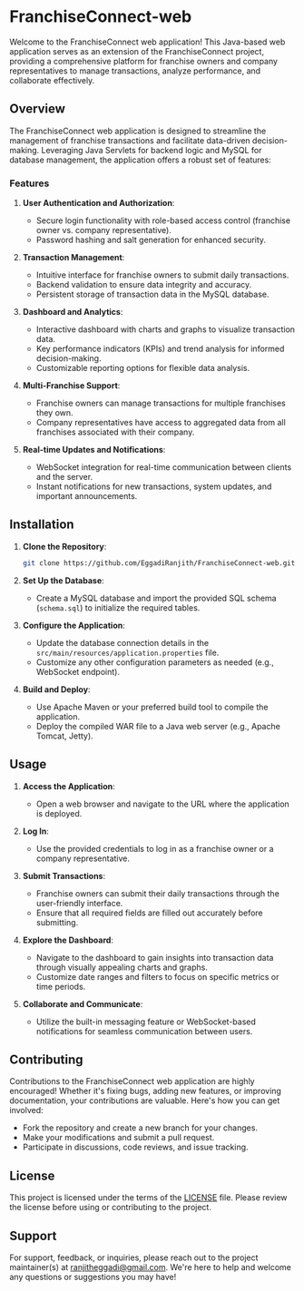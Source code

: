 # FranchiseConnect-web

Welcome to the FranchiseConnect web application! This Java-based web application serves as an extension of the FranchiseConnect project, providing a comprehensive platform for franchise owners and company representatives to manage transactions, analyze performance, and collaborate effectively.

## Overview

The FranchiseConnect web application is designed to streamline the management of franchise transactions and facilitate data-driven decision-making. Leveraging Java Servlets for backend logic and MySQL for database management, the application offers a robust set of features:

### Features

1. **User Authentication and Authorization**:
   - Secure login functionality with role-based access control (franchise owner vs. company representative).
   - Password hashing and salt generation for enhanced security.

2. **Transaction Management**:
   - Intuitive interface for franchise owners to submit daily transactions.
   - Backend validation to ensure data integrity and accuracy.
   - Persistent storage of transaction data in the MySQL database.

3. **Dashboard and Analytics**:
   - Interactive dashboard with charts and graphs to visualize transaction data.
   - Key performance indicators (KPIs) and trend analysis for informed decision-making.
   - Customizable reporting options for flexible data analysis.

4. **Multi-Franchise Support**:
   - Franchise owners can manage transactions for multiple franchises they own.
   - Company representatives have access to aggregated data from all franchises associated with their company.

5. **Real-time Updates and Notifications**:
   - WebSocket integration for real-time communication between clients and the server.
   - Instant notifications for new transactions, system updates, and important announcements.

## Installation

1. **Clone the Repository**:
   ```bash
   git clone https://github.com/EggadiRanjith/FranchiseConnect-web.git
   ```

2. **Set Up the Database**:
   - Create a MySQL database and import the provided SQL schema (`schema.sql`) to initialize the required tables.

3. **Configure the Application**:
   - Update the database connection details in the `src/main/resources/application.properties` file.
   - Customize any other configuration parameters as needed (e.g., WebSocket endpoint).

4. **Build and Deploy**:
   - Use Apache Maven or your preferred build tool to compile the application.
   - Deploy the compiled WAR file to a Java web server (e.g., Apache Tomcat, Jetty).

## Usage

1. **Access the Application**:
   - Open a web browser and navigate to the URL where the application is deployed.

2. **Log In**:
   - Use the provided credentials to log in as a franchise owner or a company representative.

3. **Submit Transactions**:
   - Franchise owners can submit their daily transactions through the user-friendly interface.
   - Ensure that all required fields are filled out accurately before submitting.

4. **Explore the Dashboard**:
   - Navigate to the dashboard to gain insights into transaction data through visually appealing charts and graphs.
   - Customize date ranges and filters to focus on specific metrics or time periods.

5. **Collaborate and Communicate**:
   - Utilize the built-in messaging feature or WebSocket-based notifications for seamless communication between users.

## Contributing

Contributions to the FranchiseConnect web application are highly encouraged! Whether it's fixing bugs, adding new features, or improving documentation, your contributions are valuable. Here's how you can get involved:

- Fork the repository and create a new branch for your changes.
- Make your modifications and submit a pull request.
- Participate in discussions, code reviews, and issue tracking.

## License

This project is licensed under the terms of the [LICENSE](LICENSE.txt) file. Please review the license before using or contributing to the project.

## Support

For support, feedback, or inquiries, please reach out to the project maintainer(s) at ranjitheggadi@gmail.com. We're here to help and welcome any questions or suggestions you may have!
